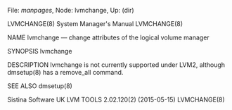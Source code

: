 File: *manpages*,  Node: lvmchange,  Up: (dir)

LVMCHANGE(8)                System Manager's Manual               LVMCHANGE(8)



NAME
       lvmchange — change attributes of the logical volume manager

SYNOPSIS
       lvmchange

DESCRIPTION
       lvmchange  is  not  currently supported under LVM2, although dmsetup(8)
       has a remove_all command.

SEE ALSO
       dmsetup(8)



Sistina Software UK   LVM TOOLS 2.02.120(2) (2015-05-15)          LVMCHANGE(8)
